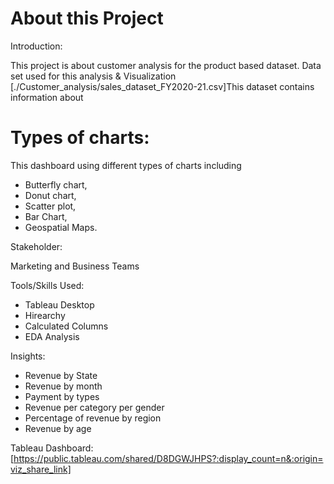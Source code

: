 # About this Project
Introduction:

This project is about customer analysis for the product based dataset. Data set used for this analysis & Visualization    [./Customer_analysis/sales_dataset_FY2020-21.csv]This dataset contains information about 

# Types of charts:
This dashboard using different types of charts including 
- Butterfly chart, 
- Donut chart, 
- Scatter plot,
- Bar Chart,
- Geospatial Maps.
    
Stakeholder:

Marketing and Business Teams

Tools/Skills Used:
- Tableau Desktop
- Hirearchy
- Calculated Columns
- EDA Analysis

Insights:
- Revenue by State
- Revenue by month
- Payment by types
- Revenue per category per gender 
- Percentage of revenue by region
- Revenue by age 

Tableau Dashboard: [https://public.tableau.com/shared/D8DGWJHPS?:display_count=n&:origin=viz_share_link]
